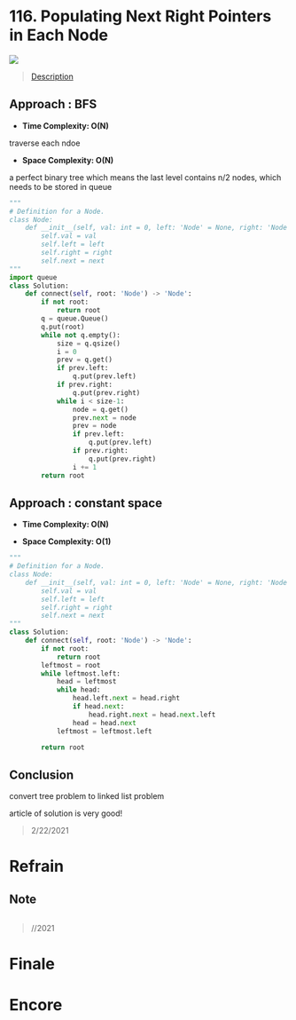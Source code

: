 # 116. Populating Next Right Pointers in Each Node

![](https://img.shields.io/badge/Difficulty-Medium-%23f0ad4e)

> [Description](https://leetcode.com/problems/populating-next-right-pointers-in-each-node/)

## Approach : BFS

- **Time Complexity: O(N)**

traverse each ndoe

- **Space Complexity: O(N)**

a perfect binary tree which means the last level contains n/2 nodes, which needs to be stored in queue

```python
"""
# Definition for a Node.
class Node:
    def __init__(self, val: int = 0, left: 'Node' = None, right: 'Node' = None, next: 'Node' = None):
        self.val = val
        self.left = left
        self.right = right
        self.next = next
"""
import queue
class Solution:
    def connect(self, root: 'Node') -> 'Node':
        if not root:
            return root
        q = queue.Queue()
        q.put(root)
        while not q.empty():
            size = q.qsize()
            i = 0
            prev = q.get()
            if prev.left:
                q.put(prev.left)
            if prev.right:
                q.put(prev.right)
            while i < size-1:
                node = q.get()
                prev.next = node
                prev = node
                if prev.left:
                    q.put(prev.left)
                if prev.right:
                    q.put(prev.right)
                i += 1
        return root
```

## Approach : constant space

- **Time Complexity: O(N)**

- **Space Complexity: O(1)**

```python
"""
# Definition for a Node.
class Node:
    def __init__(self, val: int = 0, left: 'Node' = None, right: 'Node' = None, next: 'Node' = None):
        self.val = val
        self.left = left
        self.right = right
        self.next = next
"""
class Solution:
    def connect(self, root: 'Node') -> 'Node':
        if not root:
            return root
        leftmost = root
        while leftmost.left:
            head = leftmost
            while head:
                head.left.next = head.right
                if head.next:
                    head.right.next = head.next.left
                head = head.next
            leftmost = leftmost.left

        return root
```

## Conclusion

convert tree problem to linked list problem

article of solution is very good!

> 2/22/2021

# Refrain

## Note

```python

```

> //2021

# Finale

# Encore